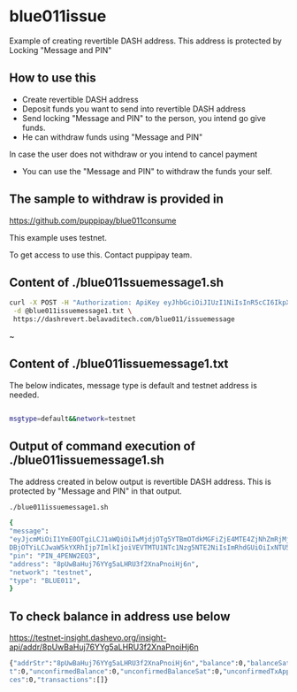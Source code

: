 # blue011issue

Example of creating revertible DASH address. This address is protected by Locking "Message and PIN"


## How to use this

- Create revertible DASH address
- Deposit funds you want to send into revertible DASH address
- Send locking "Message and PIN" to the person, you intend go give funds.
- He can withdraw funds using "Message and PIN"

In case the user does not withdraw or you intend to cancel payment
- You can use the "Message and PIN" to withdraw the funds your self.

## The sample to withdraw is provided in

https://github.com/puppipay/blue011consume


This example uses testnet.

To get access to use this. Contact puppipay team.

## Content of ./blue011ssuemessage1.sh

``` bash
curl -X POST -H "Authorization: ApiKey eyJhbGciOiJIUzI1NiIsInR5cCI6IkpXVCJ9.eyJpZCI6IjVjZWNhYTUzOWRhYzRiNDhkYWQxMzZlNyIsImlhdCI6MTU1OTAxMzk3OX0.hGuhvHO5VWUbExMUnHk5wSKUN27trb2mijxhsYc9Aig" \
 -d @blue011issuemessage1.txt \
 https://dashrevert.belavaditech.com/blue011/issuemessage

```
~                                                        


## Content of ./blue011issuemessage1.txt

The below indicates, message type is default and testnet address is needed.

``` bash

msgtype=default&&network=testnet


```

## Output of command execution of ./blue011issuemessage1.sh

The address created in below output is revertible DASH address. This is protected by "Message and PIN" in that output.

``` bash
./blue011issuemessage1.sh

{
"message":
"eyJjcmMiOiI1YmE0OTgiLCJ1aWQiOiIwMjdjOTg5YTBmOTdkMGFiZjE4MTE4ZjNhZmRjMjJkN2VkNDJhOThiY2MyMWU1ZDRlZjljN2NiNzhmMTczM
DBjOTYiLCJwaW5kYXRhIjp7ImlkIjoiVEVTMTU1NTc1Nzg5NTE2NiIsImRhdGUiOiIxNTU5MTE5ODk2NDkxIiwicGluIjoiIn19",
"pin": "PIN_4PENW2EQ3",
"address": "8pUwBaHuj76YYg5aLHRU3f2XnaPnoiHj6n",
"network": "testnet",
"type": "BLUE011",
}


```


## To check balance in address use below

https://testnet-insight.dashevo.org/insight-api/addr/8pUwBaHuj76YYg5aLHRU3f2XnaPnoiHj6n

``` bash
{"addrStr":"8pUwBaHuj76YYg5aLHRU3f2XnaPnoiHj6n","balance":0,"balanceSat":0,"totalReceived":0,"totalReceivedSat":0,"totalSent":0,"totalSentSa
t":0,"unconfirmedBalance":0,"unconfirmedBalanceSat":0,"unconfirmedTxApperances":0,"unconfirmedAppearances":0,"txApperances":0,"txAppearan
ces":0,"transactions":[]}

```
